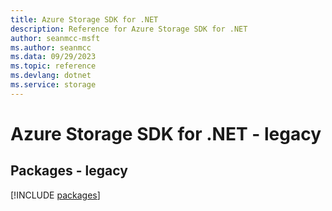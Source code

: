 ```yaml
---
title: Azure Storage SDK for .NET
description: Reference for Azure Storage SDK for .NET
author: seanmcc-msft
ms.author: seanmcc
ms.data: 09/29/2023
ms.topic: reference
ms.devlang: dotnet
ms.service: storage
---
```

# Azure Storage SDK for .NET - legacy
## Packages - legacy
[!INCLUDE [packages](storage-index.md)]